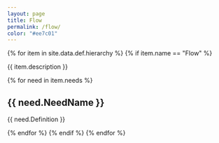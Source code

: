 ```yaml
---
layout: page
title: Flow
permalink: /flow/
color: "#ee7c01"
---
```


<div>
  {% for item in site.data.def.hierarchy %}
    {% if item.name == "Flow" %}
    <p>{{ item.description }}</p>
      {% for need in item.needs %}
        <h2>{{ need.NeedName }}</h2>
        <p>{{ need.Definition }}</p>
      {% endfor %}
    {% endif %}
  {% endfor %}
</div>
